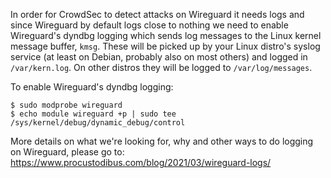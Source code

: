 In order for CrowdSec to detect attacks on Wireguard it needs logs and since Wireguard by default logs close to nothing we need to enable Wireguard's dyndbg logging which sends log messages to the Linux kernel message buffer, `kmsg`. 
These will be picked up by your Linux distro's syslog service (at least on Debian, probably also on most others) and logged in `/var/kern.log`. On other distros they will be logged to `/var/log/messages`.

To enable Wireguard's dyndbg logging:
```console
$ sudo modprobe wireguard
$ echo module wireguard +p | sudo tee /sys/kernel/debug/dynamic_debug/control
```

More details on what we're looking for, why and other ways to do logging on Wireguard, please go to:
https://www.procustodibus.com/blog/2021/03/wireguard-logs/